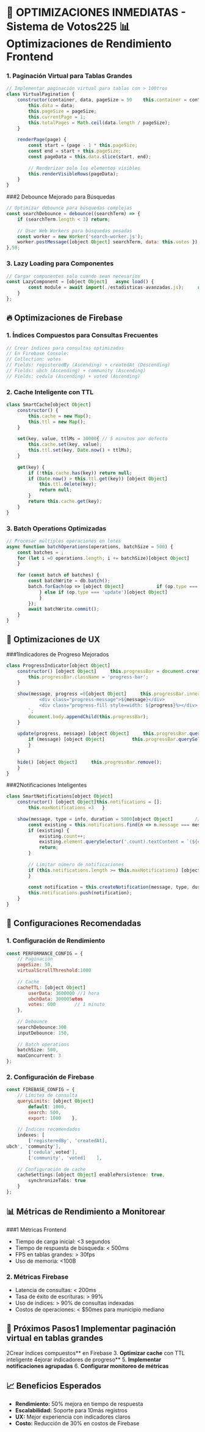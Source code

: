 # 🚀 OPTIMIZACIONES INMEDIATAS - Sistema de Votos225 📊 Optimizaciones de Rendimiento Frontend

### 1. Paginación Virtual para Tablas Grandes
```javascript
// Implementar paginación virtual para tablas con > 100tros
class VirtualPagination {
    constructor(container, data, pageSize = 50    this.container = container;
        this.data = data;
        this.pageSize = pageSize;
        this.currentPage = 1;
        this.totalPages = Math.ceil(data.length / pageSize);
    }
    
    renderPage(page) {
        const start = (page - 1 * this.pageSize;
        const end = start + this.pageSize;
        const pageData = this.data.slice(start, end);
        
        // Renderizar solo los elementos visibles
        this.renderVisibleRows(pageData);
    }
}
```

###2 Debounce Mejorado para Búsquedas
```javascript
// Optimizar debounce para búsquedas complejas
const searchDebounce = debounce((searchTerm) => {
    if (searchTerm.length < 3) return;
    
    // Usar Web Workers para búsquedas pesadas
    const worker = new Worker('search-worker.js');
    worker.postMessage([object Object] searchTerm, data: this.votes });
},50;
```

### 3. Lazy Loading para Componentes
```javascript
// Cargar componentes solo cuando sean necesarios
const LazyComponent = [object Object]   async load() {
        const module = await import(./estadisticas-avanzadas.js);     return module.default;
    }
};
```

## 🔥 Optimizaciones de Firebase

### 1. Índices Compuestos para Consultas Frecuentes
```javascript
// Crear índices para consultas optimizadas
// En Firebase Console:
// Collection: votes
// Fields: registeredBy (Ascending) + createdAt (Descending)
// Fields: ubch (Ascending) + community (Ascending)
// Fields: cedula (Ascending) + voted (Ascending)
```

### 2. Cache Inteligente con TTL
```javascript
class SmartCache[object Object]
    constructor() {
        this.cache = new Map();
        this.ttl = new Map();
    }
    
    set(key, value, ttlMs = 30000{ // 5 minutos por defecto
        this.cache.set(key, value);
        this.ttl.set(key, Date.now() + ttlMs);
    }
    
    get(key) {
        if (!this.cache.has(key)) return null;
        if (Date.now() > this.ttl.get(key)) [object Object]            this.cache.delete(key);
            this.ttl.delete(key);
            return null;
        }
        return this.cache.get(key);
    }
}
```

### 3. Batch Operations Optimizadas
```javascript
// Procesar múltiples operaciones en lotes
async function batchOperations(operations, batchSize = 500) {
    const batches = ;
    for (let i =0 operations.length; i += batchSize)[object Object]      batches.push(operations.slice(i, i + batchSize));
    }
    
    for (const batch of batches) {
        const batchWrite = db.batch();
        batch.forEach(op => [object Object]            if (op.type === 'set')[object Object]             batchWrite.set(op.ref, op.data);
            } else if (op.type === 'update')[object Object]             batchWrite.update(op.ref, op.data);
            }
        });
        await batchWrite.commit();
    }
}
```

## 📱 Optimizaciones de UX

###1Indicadores de Progreso Mejorados
```javascript
class ProgressIndicator[object Object]
    constructor() [object Object]     this.progressBar = document.createElement('div');
        this.progressBar.className = 'progress-bar';
    }
    
    show(message, progress =0[object Object]     this.progressBar.innerHTML = `
            <div class="progress-message">${message}</div>
            <div class="progress-fill style=width: ${progress}%></div>
        `;
        document.body.appendChild(this.progressBar);
    }
    
    update(progress, message) [object Object]     this.progressBar.querySelector(.progress-fill').style.width = `${progress}%`;
        if (message) [object Object]          this.progressBar.querySelector(.progress-message').textContent = message;
        }
    }
    
    hide() [object Object]     this.progressBar.remove();
    }
}
```

###2Notificaciones Inteligentes
```javascript
class SmartNotifications[object Object]
    constructor() [object Object]this.notifications = [];
        this.maxNotifications =3   }
    
    show(message, type = info, duration = 5000[object Object]        // Agrupar notificaciones similares
        const existing = this.notifications.find(n => n.message === message);
        if (existing) {
            existing.count++;
            existing.element.querySelector('.count).textContent = `(${existing.count})`;
            return;
        }
        
        // Limitar número de notificaciones
        if (this.notifications.length >= this.maxNotifications) [object Object]       this.removeOldest();
        }
        
        const notification = this.createNotification(message, type, duration);
        this.notifications.push(notification);
    }
}
```

## 🔧 Configuraciones Recomendadas

### 1. Configuración de Rendimiento
```javascript
const PERFORMANCE_CONFIG = {
    // Paginación
    pageSize: 50,
    virtualScrollThreshold:1000
    
    // Cache
    cacheTTL: [object Object]
        userData: 3600000 //1 hora
        ubchData: 300005utos
        votes: 600       // 1 minuto
    },
    
    // Debounce
    searchDebounce:300
    inputDebounce: 150,
    
    // Batch operations
    batchSize: 500,
    maxConcurrent: 3
};
```

### 2. Configuración de Firebase
```javascript
const FIREBASE_CONFIG = {
    // Límites de consulta
    queryLimits: [object Object]
        default: 1000,
        search: 500,
        export: 1000    },
    
    // Índices recomendados
    indexes: [
        ['registeredBy', 'createdAt],
ubch', 'community'],
        ['cedula',voted'],
        ['community', 'voted]    ],
    
    // Configuración de cache
    cacheSettings:[object Object] enablePersistence: true,
        synchronizeTabs: true
    }
};
```

## 📊 Métricas de Rendimiento a Monitorear

###1 Métricas Frontend
- Tiempo de carga inicial: <3 segundos
- Tiempo de respuesta de búsqueda: < 500ms
- FPS en tablas grandes: > 30fps
- Uso de memoria: <100B

### 2. Métricas Firebase
- Latencia de consultas: < 200ms
- Tasa de éxito de escrituras: > 99%
- Uso de índices: > 90% de consultas indexadas
- Costos de operaciones: < $50mes para municipio mediano

## 🎯 Próximos Pasos1 **Implementar paginación virtual** en tablas grandes
2Crear índices compuestos** en Firebase
3. **Optimizar cache** con TTL inteligente
4ejorar indicadores de progreso**
5. **Implementar notificaciones agrupadas**
6. **Configurar monitoreo de métricas**

## 📈 Beneficios Esperados

- **Rendimiento:** 50% mejora en tiempo de respuesta
- **Escalabilidad:** Soporte para 10más registros
- **UX:** Mejor experiencia con indicadores claros
- **Costo:** Reducción de 30% en costos de Firebase 